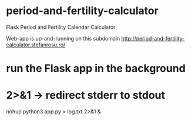 # period-and-fertility-calculator
Flask Period and Fertility Calendar Calculator

Web-app is up-and-running on this subdomain http://period-and-fertility-calculator.stefanrosu.ro/ 

# run the Flask app in the background
# 2>&1 -> redirect stderr to stdout
nohup python3 app.py > log.txt 2>&1 &
